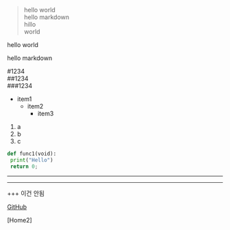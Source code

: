>hello world  
hello markdown  
hillo  
world

hello world  

hello markdown

#1234  
##1234  
###1234  

- item1  
  * item2  
    + item3  

1. a
  2. b
3. c

```python
def func1(void):
 print("Hello")
 return 0;
```

---
***
+++ 이건 안됨  

[GitHub](https://github.com "go to github")

[Home2]
